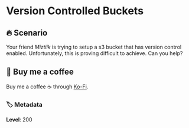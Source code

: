 # Version Controlled Buckets

## 🔥 Scenario

Your friend _Miztiik_ is trying to setup a s3 bucket that has version control enabled. Unfortunately, this is proving difficult to achieve. Can you help?

## 👋 Buy me a coffee

Buy me a coffee ☕ through [Ko-Fi](https://ko-fi.com/miztiik).

### 🏷️ Metadata

**Level**: 200
